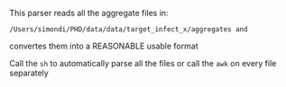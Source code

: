 This parser reads all the aggregate files in:
```
/Users/simondi/PHD/data/data/target_infect_x/aggregates and 
```
convertes them into a REASONABLE usable format

Call the ``sh`` to automatically parse all the files or call the ``awk`` 
on every file separately

